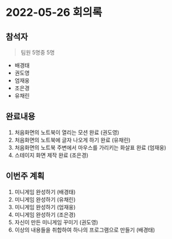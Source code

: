 # 2022-05-26 회의록
## 참석자
> 팀원 5명중 5명
- 배경태
- 권도영
- 엄재웅
- 조은경
- 유채린

## 완료내용
1. 처음화면의 노트북이 열리는 모션 완료 (권도영)
2. 처음화면의 노트북에 글자 나오게 하기 완료 (유채린)
3. 처음화면의 노트북 주변에서 마우스를 가리키는 화살표 완료 (엄재웅)
4. 스테이지 화면 제작 완료 (조은경)

## 이번주 계획
1. 미니게임 완성하기 (배경태)
2. 미니게임 완성하기 (유채린)
3. 미니게임 완성하기 (엄재웅)
4. 미니게임 완성하기 (조은경)
5. 자신이 만든 미니게임 꾸미기 (권도영)
6. 이상의 내용들을 취합하여 하나의 프로그램으로 만들기 (배경태)
